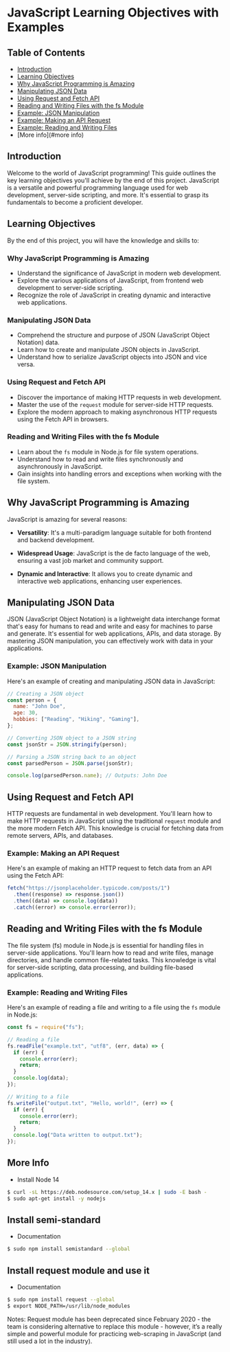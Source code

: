 # JavaScript Learning Objectives with Examples


## Table of Contents

- [Introduction](#introduction)
- [Learning Objectives](#learning-objectives)
- [Why JavaScript Programming is Amazing](#why-javascript-programming-is-amazing)
- [Manipulating JSON Data](#manipulating-json-data)
- [Using Request and Fetch API](#using-request-and-fetch-api)
- [Reading and Writing Files with the fs Module](#reading-and-writing-files-with-the-fs-module)
- [Example: JSON Manipulation](#example-json-manipulation)
- [Example: Making an API Request](#example-making-an-api-request)
- [Example: Reading and Writing Files](#example-reading-and-writing-files)
- [More info](#more info)

## Introduction

Welcome to the world of JavaScript programming! This guide outlines the key learning objectives you'll achieve by the end of this project. JavaScript is a versatile and powerful programming language used for web development, server-side scripting, and more. It's essential to grasp its fundamentals to become a proficient developer.

## Learning Objectives

By the end of this project, you will have the knowledge and skills to:

### Why JavaScript Programming is Amazing

- Understand the significance of JavaScript in modern web development.
- Explore the various applications of JavaScript, from frontend web development to server-side scripting.
- Recognize the role of JavaScript in creating dynamic and interactive web applications.

### Manipulating JSON Data

- Comprehend the structure and purpose of JSON (JavaScript Object Notation) data.
- Learn how to create and manipulate JSON objects in JavaScript.
- Understand how to serialize JavaScript objects into JSON and vice versa.

### Using Request and Fetch API

- Discover the importance of making HTTP requests in web development.
- Master the use of the `request` module for server-side HTTP requests.
- Explore the modern approach to making asynchronous HTTP requests using the Fetch API in browsers.

### Reading and Writing Files with the fs Module

- Learn about the `fs` module in Node.js for file system operations.
- Understand how to read and write files synchronously and asynchronously in JavaScript.
- Gain insights into handling errors and exceptions when working with the file system.

## Why JavaScript Programming is Amazing

JavaScript is amazing for several reasons:

- **Versatility**: It's a multi-paradigm language suitable for both frontend and backend development.

- **Widespread Usage**: JavaScript is the de facto language of the web, ensuring a vast job market and community support.

- **Dynamic and Interactive**: It allows you to create dynamic and interactive web applications, enhancing user experiences.

## Manipulating JSON Data

JSON (JavaScript Object Notation) is a lightweight data interchange format that's easy for humans to read and write and easy for machines to parse and generate. It's essential for web applications, APIs, and data storage. By mastering JSON manipulation, you can effectively work with data in your applications.

### Example: JSON Manipulation

Here's an example of creating and manipulating JSON data in JavaScript:

```javascript
// Creating a JSON object
const person = {
  name: "John Doe",
  age: 30,
  hobbies: ["Reading", "Hiking", "Gaming"],
};

// Converting JSON object to a JSON string
const jsonStr = JSON.stringify(person);

// Parsing a JSON string back to an object
const parsedPerson = JSON.parse(jsonStr);

console.log(parsedPerson.name); // Outputs: John Doe
```

## Using Request and Fetch API

HTTP requests are fundamental in web development. You'll learn how to make HTTP requests in JavaScript using the traditional `request` module and the more modern Fetch API. This knowledge is crucial for fetching data from remote servers, APIs, and databases.

### Example: Making an API Request

Here's an example of making an HTTP request to fetch data from an API using the Fetch API:

```javascript
fetch("https://jsonplaceholder.typicode.com/posts/1")
  .then((response) => response.json())
  .then((data) => console.log(data))
  .catch((error) => console.error(error));
```

## Reading and Writing Files with the fs Module

The file system (fs) module in Node.js is essential for handling files in server-side applications. You'll learn how to read and write files, manage directories, and handle common file-related tasks. This knowledge is vital for server-side scripting, data processing, and building file-based applications.

### Example: Reading and Writing Files

Here's an example of reading a file and writing to a file using the `fs` module in Node.js:

```javascript
const fs = require("fs");

// Reading a file
fs.readFile("example.txt", "utf8", (err, data) => {
  if (err) {
    console.error(err);
    return;
  }
  console.log(data);
});

// Writing to a file
fs.writeFile("output.txt", "Hello, world!", (err) => {
  if (err) {
    console.error(err);
    return;
  }
  console.log("Data written to output.txt");
});
```
## More Info

- Install Node 14
```bash
$ curl -sL https://deb.nodesource.com/setup_14.x | sudo -E bash -
$ sudo apt-get install -y nodejs
```
## Install semi-standard

- Documentation
```bash
$ sudo npm install semistandard --global
```
## Install request module and use it

- Documentation
```bash
$ sudo npm install request --global
$ export NODE_PATH=/usr/lib/node_modules
```

Notes: Request module has been deprecated since February 2020 - the team is considering alternative to replace this module - however, it’s a really simple and powerful module for practicing web-scraping in JavaScript (and still used a lot in the industry).

